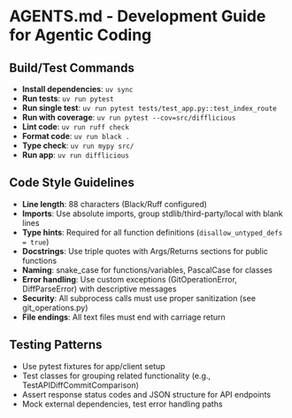 # AGENTS.md - Development Guide for Agentic Coding

## Build/Test Commands
- **Install dependencies**: `uv sync`
- **Run tests**: `uv run pytest`
- **Run single test**: `uv run pytest tests/test_app.py::test_index_route`
- **Run with coverage**: `uv run pytest --cov=src/difflicious`
- **Lint code**: `uv run ruff check`
- **Format code**: `uv run black .`
- **Type check**: `uv run mypy src/`
- **Run app**: `uv run difflicious`

## Code Style Guidelines
- **Line length**: 88 characters (Black/Ruff configured)
- **Imports**: Use absolute imports, group stdlib/third-party/local with blank lines
- **Type hints**: Required for all function definitions (`disallow_untyped_defs = true`)
- **Docstrings**: Use triple quotes with Args/Returns sections for public functions
- **Naming**: snake_case for functions/variables, PascalCase for classes
- **Error handling**: Use custom exceptions (GitOperationError, DiffParseError) with descriptive messages
- **Security**: All subprocess calls must use proper sanitization (see git_operations.py)
- **File endings**: All text files must end with carriage return

## Testing Patterns
- Use pytest fixtures for app/client setup
- Test classes for grouping related functionality (e.g., TestAPIDiffCommitComparison)
- Assert response status codes and JSON structure for API endpoints
- Mock external dependencies, test error handling paths